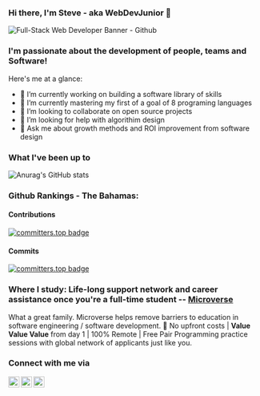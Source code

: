 ### Hi there, I'm Steve - aka WebDevJunior 👋

![Full-Stack Web Developer Banner - Github](https://user-images.githubusercontent.com/81635839/196627132-26dd1ae3-eb7d-4d96-b127-5683bfc6128e.png)


### I'm passionate about the development of people, teams and Software!

<!-- **steveWDamesJr/steveWDamesJr** is a ✨ _special_ ✨ repository because its `README.md` (this file) appears on your GitHub profile. -->

Here's me at a glance:

- 🔭 I’m currently working on building a software library of skills
- 🌱 I’m currently mastering my first of a goal of 8 programing languages
- 👯 I’m looking to collaborate on open source projects 
- 🤔 I’m looking for help with algorithim design
- 💬 Ask me about growth methods and ROI improvement from software design

### What I've been up to

![Anurag's GitHub stats](https://github-readme-stats.vercel.app/api?username=steveWDamesJr&show_icons=true&theme=radical&count_private=true)

### Github Rankings - The Bahamas:

#### Contributions
[![committers.top badge](https://user-badge.committers.top/the_bahamas_public/steveWDamesJr.svg)](https://user-badge.committers.top/the_bahamas_public/steveWDamesJr)


#### Commits
[![committers.top badge](https://user-badge.committers.top/the_bahamas/steveWDamesJr.svg)](https://user-badge.committers.top/the_bahamas/steveWDamesJr)


### Where I study: Life-long support network and career assistance once you're a full-time student -- [Microverse](https://www.microverse.org/?grsf=qmokuo)
What a great family. Microverse helps remove barriers to education in software engineering / software development.
🚀 No upfront costs | **Value Value Value** from day 1 | 100% Remote | Free Pair Programming practice sessions with global network of applicants just like you. 

### Connect with me via 
     




[<img align="left" alt="steveWDamesJr | LinkedIn" width="22px" src="https://cdn.jsdelivr.net/npm/simple-icons@v3/icons/linkedin.svg" />][linkedin]


[<img align="left" alt="steveWDamesJr | Twitter" width="22px" src="https://cdn.jsdelivr.net/npm/simple-icons@v3/icons/twitter.svg" />][twitter]


[<img align="left" alt="steveWDamesJr | Youtube" width="22px" src="https://cdn.jsdelivr.net/npm/simple-icons@3.13.0/icons/youtube.svg" />][youtube]











[linkedin]: https://www.linkedin.com/in/steve-w-dames-jr/
[youtube]: https://www.youtube.com/user/stevedamesjr/featured
[vscode]: https://code.visualstudio.com/
[Twitter]: https://twitter.com/Stevewdamesjr







